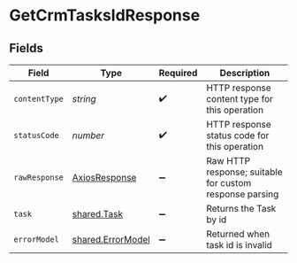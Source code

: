 # GetCrmTasksIdResponse


## Fields

| Field                                                   | Type                                                    | Required                                                | Description                                             |
| ------------------------------------------------------- | ------------------------------------------------------- | ------------------------------------------------------- | ------------------------------------------------------- |
| `contentType`                                           | *string*                                                | :heavy_check_mark:                                      | HTTP response content type for this operation           |
| `statusCode`                                            | *number*                                                | :heavy_check_mark:                                      | HTTP response status code for this operation            |
| `rawResponse`                                           | [AxiosResponse](https://axios-http.com/docs/res_schema) | :heavy_minus_sign:                                      | Raw HTTP response; suitable for custom response parsing |
| `task`                                                  | [shared.Task](../../models/shared/task.md)              | :heavy_minus_sign:                                      | Returns the Task by id                                  |
| `errorModel`                                            | [shared.ErrorModel](../../models/shared/errormodel.md)  | :heavy_minus_sign:                                      | Returned when task id is invalid                        |